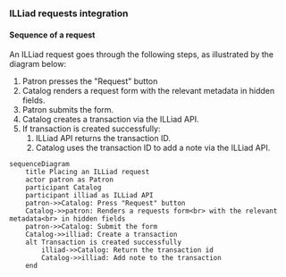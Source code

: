 ### ILLiad requests integration

#### Sequence of a request

An ILLiad request goes through the following steps, as illustrated by the diagram below:

1. Patron presses the "Request" button
1. Catalog renders a request form with the relevant metadata in hidden fields.
1. Patron submits the form.
1. Catalog creates a transaction via the ILLiad API.
1. If transaction is created successfully:
    1. ILLiad API returns the transaction ID.
    1. Catalog uses the transaction ID to add a note via the ILLiad API.

```mermaid
sequenceDiagram
    title Placing an ILLiad request
    actor patron as Patron
    participant Catalog
    participant illiad as ILLiad API
    patron->>Catalog: Press "Request" button
    Catalog->>patron: Renders a requests form<br> with the relevant metadata<br> in hidden fields
    patron->>Catalog: Submit the form
    Catalog->>illiad: Create a transaction
    alt Transaction is created successfully
        illiad->>Catalog: Return the transaction id
        Catalog->>illiad: Add note to the transaction
    end
```
